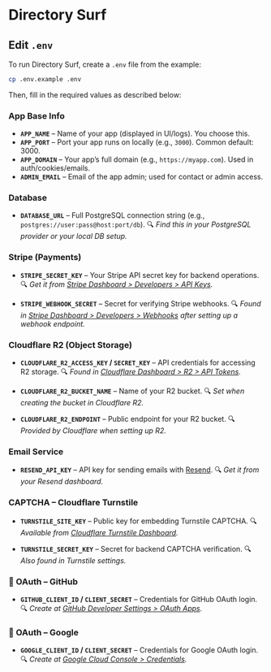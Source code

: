 Directory Surf
===============




## Edit `.env`

To run Directory Surf, create a `.env` file from the example:

```bash
cp .env.example .env
```

Then, fill in the required values as described below:


### App Base Info

* **`APP_NAME`** – Name of your app (displayed in UI/logs). You choose this.
* **`APP_PORT`** – Port your app runs on locally (e.g., `3000`). Common default: 3000.
* **`APP_DOMAIN`** – Your app’s full domain (e.g., `https://myapp.com`). Used in auth/cookies/emails.
* **`ADMIN_EMAIL`** – Email of the app admin; used for contact or admin access.


### Database

* **`DATABASE_URL`** – Full PostgreSQL connection string (e.g., `postgres://user:pass@host:port/db`).
  🔍 *Find this in your PostgreSQL provider or your local DB setup.*



### Stripe (Payments)

* **`STRIPE_SECRET_KEY`** – Your Stripe API secret key for backend operations.
  🔍 *Get it from [Stripe Dashboard > Developers > API Keys](https://dashboard.stripe.com/apikeys).*

* **`STRIPE_WEBHOOK_SECRET`** – Secret for verifying Stripe webhooks.
  🔍 *Found in [Stripe Dashboard > Developers > Webhooks](https://dashboard.stripe.com/webhooks) after setting up a webhook endpoint.*


### Cloudflare R2 (Object Storage)

* **`CLOUDFLARE_R2_ACCESS_KEY` / `SECRET_KEY`** – API credentials for accessing R2 storage.
  🔍 *Found in [Cloudflare Dashboard > R2 > API Tokens](https://dash.cloudflare.com).*

* **`CLOUDFLARE_R2_BUCKET_NAME`** – Name of your R2 bucket.
  🔍 *Set when creating the bucket in Cloudflare R2.*

* **`CLOUDFLARE_R2_ENDPOINT`** – Public endpoint for your R2 bucket.
  🔍 *Provided by Cloudflare when setting up R2.*


### Email Service

* **`RESEND_API_KEY`** – API key for sending emails with [Resend](https://resend.com).
  🔍 *Get it from your Resend dashboard.*


### CAPTCHA – Cloudflare Turnstile

* **`TURNSTILE_SITE_KEY`** – Public key for embedding Turnstile CAPTCHA.
  🔍 *Available from [Cloudflare Turnstile Dashboard](https://dash.cloudflare.com).*

* **`TURNSTILE_SECRET_KEY`** – Secret for backend CAPTCHA verification.
  🔍 *Also found in Turnstile settings.*


### 🔐 OAuth – GitHub

* **`GITHUB_CLIENT_ID` / `CLIENT_SECRET`** – Credentials for GitHub OAuth login.
  🔍 *Create at [GitHub Developer Settings > OAuth Apps](https://github.com/settings/developers).*


### 🔐 OAuth – Google

* **`GOOGLE_CLIENT_ID` / `CLIENT_SECRET`** – Credentials for Google OAuth login.
  🔍 *Create at [Google Cloud Console > Credentials](https://console.cloud.google.com/apis/credentials).*